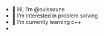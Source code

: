 - 👋 Hi, I’m @ouissoune
- 👀 I’m interested in problem solving
- 🌱 I’m currently learning c++
- 


<!---
ouissoune/ouissoune is a ✨ special ✨ repository because its `README.md` (this file) appears on your GitHub profile.
You can click the Preview link to take a look at your changes.
--->
